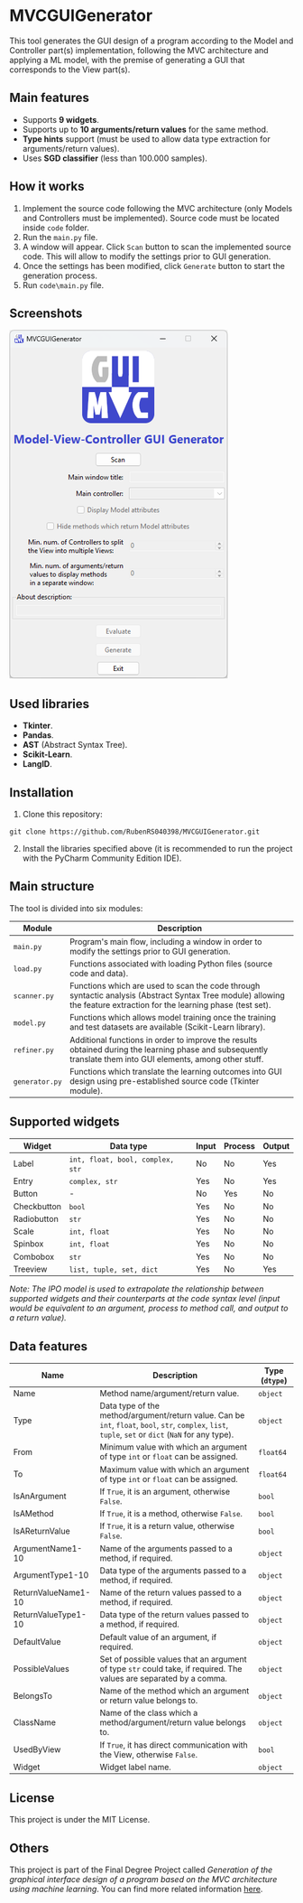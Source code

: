 # MVCGUIGenerator

This tool generates the GUI design of a program according to the Model and Controller part(s) implementation, following the MVC architecture and applying a ML model, with the premise of generating a GUI that corresponds to the View part(s).

## Main features

- Supports **9 widgets**.
- Supports up to **10 arguments/return values** ​​for the same method.
- **Type hints** support (must be used to allow data type extraction for arguments/return values).
- Uses **SGD classifier** (less than 100.000 samples).

## How it works

1. Implement the source code following the MVC architecture (only Models and Controllers must be implemented). Source code must be located inside `code` folder.
2. Run the `main.py` file.
3. A window will appear. Click `Scan` button to scan the implemented source code. This will allow to modify the settings prior to GUI generation.
4. Once the settings has been modified, click `Generate` button to start the generation process.
5. Run `code\main.py` file.

## Screenshots

![Main window](./screenshots/MVCGUIGeneratorMain.png)

## Used libraries

- **Tkinter**.
- **Pandas**.
- **AST** (Abstract Syntax Tree).
- **Scikit-Learn**.
- **LangID**.

## Installation

1. Clone this repository:

```terminal
git clone https://github.com/RubenRS040398/MVCGUIGenerator.git
```

2. Install the libraries specified above (it is recommended to run the project with the PyCharm Community Edition IDE).

## Main structure

The tool is divided into six modules:

| Module | Description |
| - | - |
| `main.py` | Program's main flow, including a window in order to modify the settings prior to GUI generation. |
| `load.py` | Functions associated with loading Python files (source code and data). |
| `scanner.py` | Functions which are used to scan the code through syntactic analysis (Abstract Syntax Tree module) allowing the feature extraction for the learning phase (test set). |
| `model.py` | Functions which allows model training once the training and test datasets are available (Scikit-Learn library). |
| `refiner.py` | Additional functions in order to improve the results obtained during the learning phase and subsequently translate them into GUI elements, among other stuff. |
| `generator.py` | Functions which translate the learning outcomes into GUI design using pre-established source code (Tkinter module). |

## Supported widgets

| Widget | Data type | Input | Process | Output |
| - | - | - | - | - |
| Label | `int, float, bool, complex, str` | No | No | Yes |
| Entry | `complex, str` | Yes | No | Yes |
| Button | - | No | Yes | No |
| Checkbutton | `bool` | Yes | No | No |
| Radiobutton | `str` | Yes | No | No |
| Scale | `int, float` | Yes | No | No |
| Spinbox | `int, float` | Yes | No | No |
| Combobox | `str` | Yes | No | No |
| Treeview | `list, tuple, set, dict` | Yes | No | Yes |

*Note: The IPO model is used to extrapolate the relationship between supported widgets and their counterparts at the code syntax level (input would be equivalent to an argument, process to method call, and output to a return value).*

## Data features

| Name | Description | Type (`dtype`) |
| - | - | - |
| Name | Method name/argument/return value. | `object` |
| Type | Data type of the method/argument/return value. Can be `int`, `float`, `bool`, `str`, `complex`, `list`, `tuple`, `set` or `dict` (`NaN` for any type). | `object` |
| From | Minimum value with which an argument of type `int` or `float` can be assigned. | `float64` |
| To | Maximum value with which an argument of type `int` or `float` can be assigned. | `float64` |
| IsAnArgument | If `True`, it is an argument, otherwise `False`. | `bool` |
| IsAMethod | If `True`, it is a method, otherwise `False`. | `bool` |
| IsAReturnValue | If `True`, it is a return value, otherwise `False`. | `bool` |
| ArgumentName1-10 | Name of the arguments passed to a method, if required. | `object` |
| ArgumentType1-10 | Data type of the arguments passed to a method, if required. | `object` |
| ReturnValueName1-10 | Name of the return values passed to a method, if required. | `object` |
| ReturnValueType1-10 |  Data type of the return values passed to a method, if required. | `object` |
| DefaultValue | Default value of an argument, if required. | `object` |
| PossibleValues | Set of possible values ​​that an argument of type `str` could take, if required. The values ​​are separated by a comma. | `object` |
| BelongsTo | Name of the method which an argument or return value belongs to. | `object` |
| ClassName | Name of the class which a method/argument/return value belongs to. | `object` |
| UsedByView | If `True`, it has direct communication with the View, otherwise `False`. | `bool` |
| Widget | Widget label name. | `object` |

## License

This project is under the MIT License.

## Others

This project is part of the Final Degree Project called *Generation of the graphical interface design of a program based on the MVC architecture using machine learning*. You can find more related information [here](https://ddd.uab.cat/pub/tfg/2024/tfg_8713429/InformeFinal.pdf).
